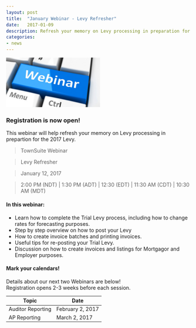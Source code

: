```yaml
---
layout: post
title:  "January Webinar - Levy Refresher"
date:   2017-01-09
description: Refresh your memory on Levy processing in preparation for the 2017 Levy.
categories:
- news
---
```


![Webinar](/images/webinar.png "Webinar")


### **Registration is now open!** 

This webinar will help refresh your memory on Levy processing in prepartion for the 2017 Levy.

> TownSuite Webinar

> Levy Refresher

> January 12, 2017

> 2:00 PM (NDT) | 1:30 PM (ADT)  |  12:30 (EDT)   |  11:30 AM (CDT)  |  10:30 AM (MDT)  

#### **In this webinar:**  

- Learn how to complete the Trial Levy process, including how to change rates for forecasting purposes.
- Step by step overview on how to post your Levy
- How to create invoice batches and printing invoices.
- Useful tips for re-posting your Trial Levy.
- Discussion on how to create invoices and listings for Mortgagor and Employer purposes.


#### **Mark your calendars!**

Details about our next two Webinars are below!  
Registration opens 2-3 weeks before each session.

| Topic | Date |
| ---- | ---- |
| Auditor Reporting | February 2, 2017 |
| AP Reporting | March 2, 2017 |

